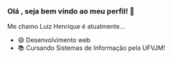 ### Olá , seja bem vindo ao meu perfil! 👋


Me chamo Luiz Henrique é atualmente...

-  :smile: Desenvolvimento web 
-  :books: Cursando Sistemas de Informação pela UFVJM! 
